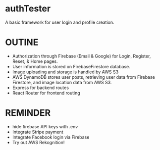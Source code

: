 # authTester

A basic framework for user login and profile creation.

# OUTINE

- Authorization through Firebase (Email & Google) for Login, Register, Reset, & Home pages.
- User information is stored on FirebaseFirestore database.
- Image uploading and storage is handled by AWS S3
- AWS DynamoDB stores user posts, retrieving user data from Firebase Firestore, and image location data from AWS S3.
- Express for backend routes
- React Router for frontend routing

# REMINDER

- hide firebase API keys with .env
- Integrate Stripe payment
- Integrate Facebook login via Firebase
- Try out AWS Rekognition!